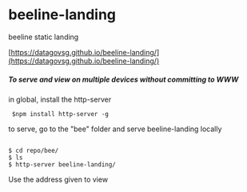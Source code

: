 # beeline-landing
beeline static landing

[https://datagovsg.github.io/beeline-landing/](https://datagovsg.github.io/beeline-landing/)

##### To serve and view on multiple devices without committing to WWW
in global, install the http-server

<pre><code> $npm install http-server -g</code></pre>

to serve, go to the "bee" folder and serve beeline-landing locally

<pre><code>
$ cd repo/bee/
$ ls
$ http-server beeline-landing/
</code></pre>

Use the address given to view
